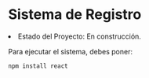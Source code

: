 <h1>Sistema de Registro</h1

- Estado del Proyecto: En construcción.

Para ejecutar el sistema, debes poner: 

```npm install react```
